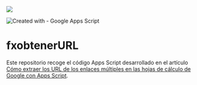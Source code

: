 ![](https://user-images.githubusercontent.com/12829262/145258343-c8c4a549-ee7b-4be0-aa18-f5c6fa4295af.png)

![Created with - Google Apps Script](https://img.shields.io/static/v1?label=Created+with&message=Google+Apps+Script&color=blue)

# fxobtenerURL

Este repositorio recoge el código Apps Script desarrollado en el artículo [Cómo extraer los URL de los enlaces múltiples en las hojas de cálculo de Google con Apps Script](https://pablofelip.online/fx-personalizada-gas-extraer-url-enlaces-hdc/).

